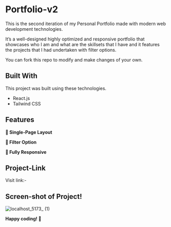 # Portfolio-v2

This is the second iteration of my Personal Portfolio made with modern web development technologies.

It’s a well-designed highly optimized and responsive portfolio that showcases who I am and what are the skillsets that I have and it features the projects that I had undertaken with filter options.

You can fork this repo to modify and make changes of your own.

## Built With

This project was built using these technologies.

- React.js
- Tailwind CSS

## Features

**📖 Single-Page Layout**

**🎯 Filter Option**

**📱 Fully Responsive**




## Project-Link
Visit link:- 

## Screen-shot of Project!
![localhost_5173_ (1)](https://github.com/Sriramprasath04/Portfolio-v2/assets/109743739/643359b0-9208-4eba-a126-7c2b76638955)



**Happy coding! 🤟**
